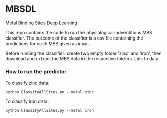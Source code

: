 # MBSDL
Metal Binding Sites Deep Learning


This repo contains the code to run the physiological-adventitious MBS classifier.
The outcome of the classifier is a csv file containing the predictions for each MBS given as input.

Before running the classifier: create two empty folder 'zinc' and 'iron', then download and extract the MBS data in the respective folders.
Link to data <url>
  
### How to run the predictor

To classify zinc data:
```
python ClassifyAllSites.py --metal zinc
```
  
To classify iron data:  
```
python ClassifyAllSites.py --metal iron
```
